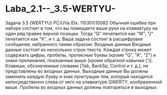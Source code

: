# Laba_2.1--_3.5-WERTYU-
Задача 3.5 (WERTYU) PC/UVa IDs:  110301/10082   Обычная ошибка при наборе состоит в том, что вы помещаете ваши руки на клавиатуру на один ряд правее верной позиции. Тогда "Q" печатается как "W", "J" печатается как "К", и т. д. Ваша задача состоит в расшифровке сообщения, набранного таким образом.  Входные данные Входные данные состоят из нескольких строк текста. Каждая строка может содержать цифры, пробелы, прописные буквы (кроме "Q", "A", "Z") и знаки препинания, показанные выше [кроме обратной кавычки (')]. Клавиши, обозначенные словами [Tab, BackSp, Control и т. д.], не представлены во входных данных.  Выходные данные Вы должны заменить каждую букву и знак пунктуации тем, который находится непосредственно слева от него на клавиатуре QWERTY, изображенной выше. Пробелы во входных данных должны повторяться в выходных.
